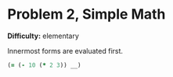 # Problem 2, Simple Math

**Difficulty:** elementary

Innermost forms are evaluated first.

```clj
(= (- 10 (* 2 3)) __)
```
